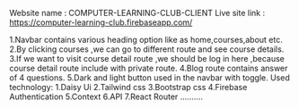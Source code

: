 Website name : COMPUTER-LEARNING-CLUB-CLIENT
Live site link : https://computer-learning-club.firebaseapp.com/

1.Navbar contains various heading option like as home,courses,about etc.
2.By clicking courses ,we can go to different route and see course details.
3.If we want to visit course detail route ,we should be log in here ,because course detail route include with private route.
4.Blog route contains answer of 4 questions.
5.Dark and light button used in the navbar with toggle.
Used technology:
1.Daisy Ui
2.Tailwind css
3.Bootstrap css
4.Firebase Authentication
5.Context
6.API
7.React Router
..........